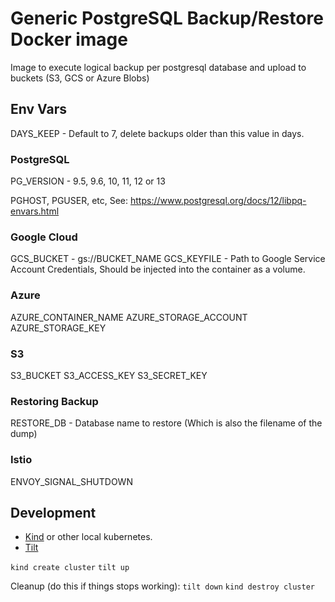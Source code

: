 # Generic PostgreSQL Backup/Restore Docker image
Image to execute logical backup per postgresql database and upload to buckets (S3, GCS or Azure Blobs)

## Env Vars
DAYS_KEEP - Default to 7, delete backups older than this value in days.

### PostgreSQL
PG_VERSION - 9.5, 9.6, 10, 11, 12 or 13

PGHOST, PGUSER, etc, See: https://www.postgresql.org/docs/12/libpq-envars.html


### Google Cloud
GCS_BUCKET - gs://BUCKET_NAME
GCS_KEYFILE - Path to Google Service Account Credentials, Should be injected into the container as a volume.



### Azure
AZURE_CONTAINER_NAME
AZURE_STORAGE_ACCOUNT
AZURE_STORAGE_KEY


### S3
S3_BUCKET
S3_ACCESS_KEY
S3_SECRET_KEY

### Restoring Backup

RESTORE_DB - Database name to restore 
              (Which is also the filename of the dump)

### Istio
ENVOY_SIGNAL_SHUTDOWN




## Development

- [Kind](https://kind.sigs.k8s.io) or other local kubernetes.
- [Tilt](https://tilt.dev)

```kind create cluster```
```tilt up```

Cleanup (do this if things stops working):
```tilt down```
```kind destroy cluster```

